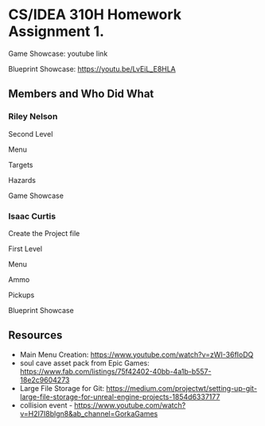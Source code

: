 # CS/IDEA 310H Homework Assignment 1.

Game Showcase: youtube link

Blueprint Showcase: https://youtu.be/LvEiL_E8HLA

## Members and Who Did What

### Riley Nelson
Second Level

Menu

Targets

Hazards

Game Showcase

### Isaac Curtis
Create the Project file

First Level

Menu

Ammo

Pickups

Blueprint Showcase

## Resources

* Main Menu Creation: https://www.youtube.com/watch?v=zWI-36fIoDQ 
* soul cave asset pack from Epic Games: https://www.fab.com/listings/75f42402-40bb-4a1b-b557-18e2c9604273
* Large File Storage for Git: https://medium.com/projectwt/setting-up-git-large-file-storage-for-unreal-engine-projects-1854d6337177
* collision event - https://www.youtube.com/watch?v=H2I7I8blgn8&ab_channel=GorkaGames
